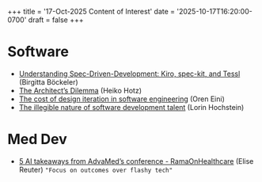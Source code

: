 +++
title = '17-Oct-2025 Content of Interest'
date = '2025-10-17T16:20:00-0700'
draft = false
+++


# Software

-   [Understanding Spec-Driven-Development: Kiro, spec-kit, and Tessl](https://martinfowler.com/articles/exploring-gen-ai/sdd-3-tools.html)
    (Birgitta Böckeler)
-   [The Architect’s Dilemma](https://www.oreilly.com/radar/the-architects-dilemma/) (Heiko Hotz)
-   [The cost of design iteration in software engineering](https://ayende.com/blog/203364-C/the-cost-of-design-iteration-in-software-engineering?Key=619cc0e6-43da-46ff-9cb8-e1ef309e61e1)
    (Oren Eini)
-   [The illegible nature of software development talent](https://surfingcomplexity.blog/2025/10/08/the-illegible-nature-of-software-development-talent/)
    (Lorin Hochstein)


# Med Dev

-   [5 AI takeaways from AdvaMed&rsquo;s conference - RamaOnHealthcare](https://www.google.com/url?rct=j&sa=t&url=https://ramaonhealthcare.com/5-ai-takeaways-from-advameds-conference/&ct=ga&cd=CAIyGjdmYTYyZTUxM2FiM2QxMmY6Y29tOmVuOlVT&usg=AOvVaw2vLsVKTaq-lpHRldKNGrsJ)
    (Elise Reuter)  `"Focus on outcomes over flashy tech"`

